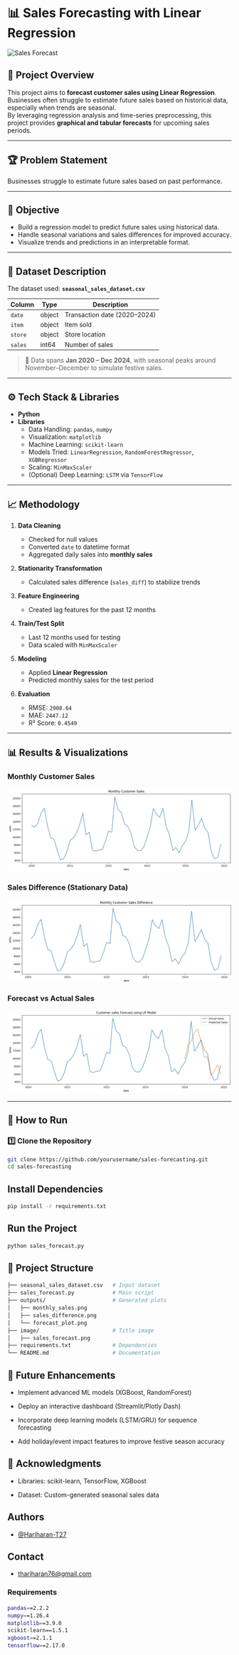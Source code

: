  # 📊 Sales Forecasting with Linear Regression

![Sales Forecast](https://github.com/Hariharan-T27/Seasonal-Sales-Forecast/blob/main/Sales_forecasting_using_LR/image/sales%20forecast.png)

## 📌 Project Overview
This project aims to **forecast customer sales using Linear Regression**.  
Businesses often struggle to estimate future sales based on historical data, especially when trends are seasonal.  
By leveraging regression analysis and time-series preprocessing, this project provides **graphical and tabular forecasts** for upcoming sales periods.

---

## 🏆 Problem Statement
Businesses struggle to estimate future sales based on past performance.

---

## 🎯 Objective
- Build a regression model to predict future sales using historical data.  
- Handle seasonal variations and sales differences for improved accuracy.  
- Visualize trends and predictions in an interpretable format.  

---

## 📂 Dataset Description
The dataset used: **`seasonal_sales_dataset.csv`**

| Column  | Type   | Description                         |
|---------|--------|-------------------------------------|
| `date`  | object | Transaction date (2020–2024)        |
| `item`  | object | Item sold                           |
| `store` | object | Store location                      |
| `sales` | int64  | Number of sales                     |

> 📌 Data spans **Jan 2020 – Dec 2024**, with seasonal peaks around November–December to simulate festive sales.

---

## ⚙️ Tech Stack & Libraries
- **Python**  
- **Libraries**  
  - Data Handling: `pandas`, `numpy`  
  - Visualization: `matplotlib`  
  - Machine Learning: `scikit-learn`  
  - Models Tried: `LinearRegression`, `RandomForestRegressor`, `XGBRegressor` 
  - Scaling: `MinMaxScaler`  
  - (Optional) Deep Learning: `LSTM` via `TensorFlow`  

---

## 📈 Methodology
1. **Data Cleaning**
   - Checked for null values  
   - Converted `date` to datetime format  
   - Aggregated daily sales into **monthly sales**

2. **Stationarity Transformation**
   - Calculated sales difference (`sales_diff`) to stabilize trends  

3. **Feature Engineering**
   - Created lag features for the past 12 months  

4. **Train/Test Split**
   - Last 12 months used for testing  
   - Data scaled with `MinMaxScaler`  

5. **Modeling**
   - Applied **Linear Regression**  
   - Predicted monthly sales for the test period  

6. **Evaluation**
   - RMSE: `2908.64`  
   - MAE: `2447.12`  
   - R² Score: `0.4549`  

---

## 📊 Results & Visualizations

### Monthly Customer Sales  
![Monthly Sales](https://github.com/Hariharan-T27/Seasonal-Sales-Forecast/blob/main/Sales_forecasting_using_LR/Outputs/Plots/Monthly%20Customer%20Sales.png)

### Sales Difference (Stationary Data)  
![Sales Difference](https://github.com/Hariharan-T27/Seasonal-Sales-Forecast/blob/main/Sales_forecasting_using_LR/Outputs/Plots/Monthly%20Customer%20Sales%20Difference.png)

### Forecast vs Actual Sales  
![Forecast Plot](https://github.com/Hariharan-T27/Seasonal-Sales-Forecast/blob/main/Sales_forecasting_using_LR/Outputs/Plots/Sales%20Forecast%20using%20LR%20Model.png)

---

## 🚀 How to Run

### 1️⃣ Clone the Repository
```bash
git clone https://github.com/yourusername/sales-forecasting.git
cd sales-forecasting
```

## Install Dependencies
```bash
pip install -r requirements.txt
```
## Run the Project
```bash
python sales_forecast.py
```
## 📂 Project Structure
```bash
├── seasonal_sales_dataset.csv   # Input dataset
├── sales_forecast.py            # Main script
├── outputs/                     # Generated plots
│   ├── monthly_sales.png
│   ├── sales_difference.png
│   └── forecast_plot.png
├── image/                       # Title image
│   ├── sales_forecast.png
├── requirements.txt             # Dependencies
└── README.md                    # Documentation
```
## 🔮 Future Enhancements
* Implement advanced ML models (XGBoost, RandomForest)

* Deploy an interactive dashboard (Streamlit/Plotly Dash)

* Incorporate deep learning models (LSTM/GRU) for sequence forecasting

* Add holiday/event impact features to improve festive season accuracy
## 🙌 Acknowledgments
* Libraries: scikit-learn, TensorFlow, XGBoost

* Dataset: Custom-generated seasonal sales data
## Authors

- [@Hariharan-T27](https://github.com/Hariharan-T27)


## Contact
- thariharan76@gmail.com

### Requirements 
```bash
pandas==2.2.2
numpy==1.26.4
matplotlib==3.9.0
scikit-learn==1.5.1
xgboost==2.1.1
tensorflow==2.17.0
```

